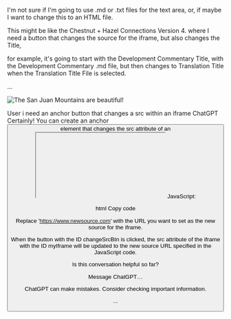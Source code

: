 I'm not sure if I'm going to use .md or .txt files for the text area, or, if maybe I want to change this to an HTML file.

This might be like the Chestnut + Hazel Connections Version 4. where I need a button that changes the source for the iframe, but also
changes the Title,

for example, it's going to start with the Development Commentary Title, with the Development Commentary .md file, 
but then changes to Translation Title when the Translation Title File is selected.

...

![The San Juan Mountains are beautiful!](https://kennethlarotyamat.github.io/miscellaneous/media/images/Screenshot2023-11-22-214506.png "San Juan Mountains")

User
i need an anchor button that changes a src within an iframe
ChatGPT
Certainly! You can create an anchor <button> element that changes the src attribute of an <iframe> using JavaScript. Here's an example:

HTML:

html
Copy code
<button id="changeSrcBtn">Change iframe source</button>
<iframe id="myIframe" src="https://www.example.com" width="600" height="400"></iframe>
JavaScript:

html
Copy code
<script>
  document.getElementById('changeSrcBtn').addEventListener('click', function() {
    var newSource = 'https://www.newsource.com'; // Replace this URL with your desired source
    
    var iframe = document.getElementById('myIframe');
    iframe.src = newSource;
  });
</script>
Replace 'https://www.newsource.com' with the URL you want to set as the new source for the iframe.

When the button with the ID changeSrcBtn is clicked, the src attribute of the iframe with the ID myIframe will be updated to the new source URL specified in the JavaScript code.





Is this conversation helpful so far?



Message ChatGPT…

ChatGPT can make mistakes. Consider checking important information.

...